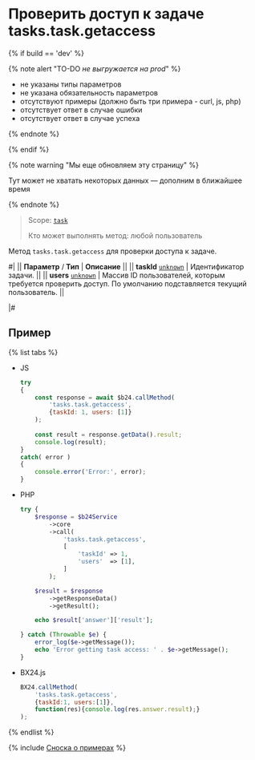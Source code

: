 # Проверить доступ к задаче tasks.task.getaccess

{% if build == 'dev' %}

{% note alert "TO-DO _не выгружается на prod_" %}

- не указаны типы параметров
- не указана обязательность параметров
- отсутствуют примеры (должно быть три примера - curl, js, php)
- отсутствует ответ в случае ошибки
- отсутствует ответ в случае успеха
 
{% endnote %}

{% endif %}

{% note warning "Мы еще обновляем эту страницу" %}

Тут может не хватать некоторых данных — дополним в ближайшее время

{% endnote %}

> Scope: [`task`](../scopes/permissions.md)
>
> Кто может выполнять метод: любой пользователь

Метод `tasks.task.getaccess` для проверки доступа к задаче.

#|
|| **Параметр** / **Тип** | **Описание** ||
|| **taskId**
[`unknown`](../data-types.md) | Идентификатор задачи. ||
|| **users**
[`unknown`](../data-types.md) | Массив ID пользователей, которым требуется проверить доступ. По умолчанию подставляется текущий пользователь. ||

|#

## Пример

{% list tabs %}

- JS


    ```js
    try
    {
    	const response = await $b24.callMethod(
    		'tasks.task.getaccess',
    		{taskId: 1, users: [1]}
    	);
    	
    	const result = response.getData().result;
    	console.log(result);
    }
    catch( error )
    {
    	console.error('Error:', error);
    }
    ```

- PHP


    ```php
    try {
        $response = $b24Service
            ->core
            ->call(
                'tasks.task.getaccess',
                [
                    'taskId' => 1,
                    'users'  => [1],
                ]
            );
    
        $result = $response
            ->getResponseData()
            ->getResult();
    
        echo $result['answer']['result'];
    
    } catch (Throwable $e) {
        error_log($e->getMessage());
        echo 'Error getting task access: ' . $e->getMessage();
    }
    ```

- BX24.js

    ```js
    BX24.callMethod(
        'tasks.task.getaccess',
        {taskId:1, users:[1]},
        function(res){console.log(res.answer.result);}
    );
    ```

{% endlist %}

{% include [Сноска о примерах](../../_includes/examples.md) %}